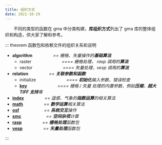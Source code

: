 ```yaml
---
title: 组织方式
date: 2021-10-29
---
```


&emsp;&emsp;不同的类型的函数在 gma 中分类构建，**库组织方式**列出了 gma 库的整体组织和构造，供大家了解和参考。

<!-- more -->

::: theorem 函数包和依赖文件的组织关系和说明

- **algorithm** *&emsp;&emsp; &emsp;&emsp; == 栅格、矢量操作的**基础算法***
	* raster *&emsp;&emsp; &emsp;&emsp; &emsp;&emsp; ==== 栅格处理， rasp 调用的**算法*** 
	* vector *&emsp;&emsp; &emsp;&emsp; &emsp;&emsp; ==== 矢量处理，vesp 调用的**算法***
- **relation** *&emsp;&emsp; &emsp;&emsp; ==  **关联参数和函数***
	* initialize *&emsp;&emsp; &emsp;&emsp; &emsp;&emsp; ==== **初始化**输入参数，错误检查*
	* [**key**](Default.html#默认参数) *&emsp;&emsp; &emsp;&emsp; &emsp;&emsp; ==== 栅格 / 矢量 处理的内置参数，例如**压缩**，**超大 TIFF 支持**等*
- [**index**](Function.html#index-指数运算) *&emsp;&emsp; &emsp;&emsp; == 遥感、气象的**指数运算**的相关算法*
- [**math**](Function.html#math-数学运算) *&emsp;&emsp; &emsp;&emsp; == **数学运算**相关算法*
- [**osf**](Function.html#osf-系统交互) *&emsp;&emsp;&emsp; &emsp;&emsp; == **系统交互**操作*
- [**smc**](Function.html#smc-空间杂项) *&emsp;&emsp;&emsp; &emsp;&emsp; == **空间杂项**计算*
- [**rasp**](Function.html#rasp-栅格处理) *&emsp;&emsp; &emsp;&emsp; == **栅格处理**函数包*
- [**vesp**](Function.html#vesp-矢量处理) *&emsp;&emsp; &emsp;&emsp; == **矢量处理**函数包*

:::

